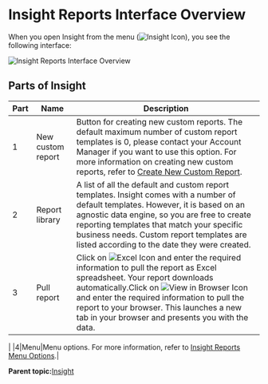 # Insight Reports Interface Overview

When you open Insight from the menu \(![Insight Icon](../../image/pulse_insight_icon.png)\), you see the following interface:

![Insight Reports Interface Overview](../../image/pulse_insight_reports_interface_overview.png)

## Parts of Insight

|Part|Name|Description|
|----|----|-----------|
|1|New custom report|Button for creating new custom reports. The default maximum number of custom report templates is 0, please contact your Account Manager if you want to use this option. For more information on creating new custom reports, refer to [Create New Custom Report](insight_create_new_custom_report.md).|
|2|Report library|A list of all the default and custom report templates. Insight comes with a number of default templates. However, it is based on an agnostic data engine, so you are free to create reporting templates that match your specific business needs. Custom report templates are listed according to the date they were created.|
|3|Pull report|Click on ![Excel Icon](../../image/pulse_insight_excel_icon.png) and enter the required information to pull the report as Excel spreadsheet. Your report downloads automatically.Click on ![View in Browser Icon](../../image/pulse_insight_view_in_browser_icon.png) and enter the required information to pull the report to your browser. This launches a new tab in your browser and presents you with the data.

|
|4|Menu|Menu options. For more information, refer to [Insight Reports Menu Options](insight_reports_menu_options.md).|

**Parent topic:**[Insight](../../../oadtech/ad_serving/ug/insight.md)

